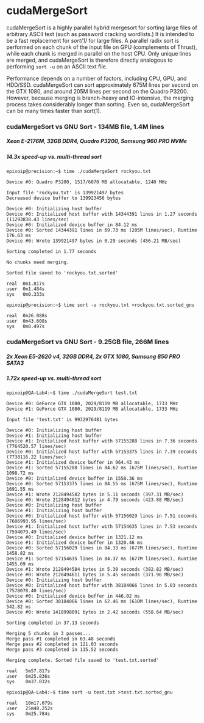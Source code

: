 # cudaMergeSort

cudaMergeSort is a highly parallel hybrid mergesort for sorting large files of arbitrary ASCII text (such as password cracking wordlists.) It is intended to be a fast replacement for _sort(1)_ for large files. A parallel radix sort is performed on each chunk of the input file on GPU (complements of Thrust), while each chunk is merged in parallel on the host CPU. Only unique lines are merged, and cudaMergeSort is therefore directly analogous to performing `sort -u` on an ASCII text file.

Performance depends on a number of factors, including CPU, GPU, and HDD/SSD. cudaMergeSort can sort approximately 675M lines per second on the GTX 1080, and around 205M lines per second on the Quadro P3200. However, because merging is branch-heavy and IO-intensive, the merging process takes considerably longer than sorting. Even so, cudaMergeSort can be many times faster than sort(1).

### cudaMergeSort vs GNU Sort - 134MB file, 1.4M lines
##### Xeon E-2176M, 32GB DDR4, Quadro P3200, Samsung 960 PRO NVMe
##### 14.3x speed-up vs. multi-thread sort

```
epixoip@precision:~$ time ./cudaMergeSort rockyou.txt

Device #0: Quadro P3200, 1517/6070 MB allocatable, 1240 MHz

Input file 'rockyou.txt' is 139921497 bytes
Decreased device buffer to 139923456 bytes

Device #0: Initializing host buffer
Device #0: Initialized host buffer with 14344391 lines in 1.27 seconds (11293838.43 lines/sec)
Device #0: Initialized device buffer in 84.12 ms
Device #0: Sorted 14344391 lines in 69.73 ms (205M lines/sec), Runtime 176.63 ms
Device #0: Wrote 139921497 bytes in 0.29 seconds (456.21 MB/sec)

Sorting completed in 1.77 seconds

No chunks need merging.

Sorted file saved to 'rockyou.txt.sorted'

real  0m1.817s
user  0m1.484s
sys   0m0.333s
```

```
epixoip@precision:~$ time sort -u rockyou.txt >rockyou.txt.sorted_gnu

real  0m26.088s
user  0m43.608s
sys   0m0.497s
```

### cudaMergeSort vs GNU Sort - 9.25GB file, 266M lines
##### 2x Xeon E5-2620 v4, 32GB DDR4, 2x GTX 1080, Samsung 850 PRO SATA3
##### 1.72x speed-up vs. multi-thread sort

```
epixoip@QA-Lab4:~$ time ./cudaMergeSort test.txt

Device #0: GeForce GTX 1080, 2029/8119 MB allocatable, 1733 MHz
Device #1: GeForce GTX 1080, 2029/8119 MB allocatable, 1733 MHz

Input file 'test.txt' is 9932976481 bytes

Device #0: Initializing host buffer
Device #1: Initializing host buffer
Device #1: Initialized host buffer with 57155288 lines in 7.36 seconds (7764520.57 lines/sec)
Device #0: Initialized host buffer with 57153375 lines in 7.39 seconds (7738116.22 lines/sec)
Device #1: Initialized device buffer in 964.43 ms
Device #1: Sorted 57155288 lines in 84.62 ms (675M lines/sec), Runtime 1098.72 ms
Device #0: Initialized device buffer in 1558.36 ms
Device #0: Sorted 57153375 lines in 84.55 ms (675M lines/sec), Runtime 1691.55 ms
Device #1: Wrote 2128494582 bytes in 5.11 seconds (397.31 MB/sec)
Device #0: Wrote 2128494612 bytes in 4.79 seconds (423.88 MB/sec)
Device #0: Initializing host buffer
Device #1: Initializing host buffer
Device #0: Initialized host buffer with 57156029 lines in 7.51 seconds (7606993.95 lines/sec)
Device #1: Initialized host buffer with 57154635 lines in 7.53 seconds (7594079.49 lines/sec)
Device #0: Initialized device buffer in 1321.12 ms
Device #1: Initialized device buffer in 1320.46 ms
Device #0: Sorted 57156029 lines in 84.33 ms (677M lines/sec), Runtime 1458.82 ms
Device #1: Sorted 57154635 lines in 84.37 ms (677M lines/sec), Runtime 1455.69 ms
Device #1: Wrote 2128494584 bytes in 5.30 seconds (382.82 MB/sec)
Device #0: Wrote 2128494611 bytes in 5.45 seconds (371.96 MB/sec)
Device #0: Initializing host buffer
Device #0: Initialized host buffer with 38104066 lines in 5.03 seconds (7578078.40 lines/sec)
Device #0: Initialized device buffer in 446.02 ms
Device #0: Sorted 38104066 lines in 62.46 ms (610M lines/sec), Runtime 542.82 ms
Device #0: Wrote 1418998091 bytes in 2.42 seconds (558.64 MB/sec)

Sorting completed in 37.13 seconds

Merging 5 chunks in 3 passes...
Merge pass #1 completed in 63.48 seconds
Merge pass #2 completed in 121.03 seconds
Merge pass #3 completed in 135.52 seconds

Merging complete. Sorted file saved to 'test.txt.sorted'

real   5m57.817s
user   6m25.836s
sys    0m37.032s
```

```
epixoip@QA-Lab4:~$ time sort -u test.txt >test.txt.sorted_gnu

real   10m17.079s
user   25m48.252s
sys    0m25.784s
```
